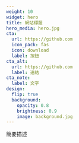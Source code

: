 ```yaml
---
weight: 10
widget: hero
title: 網站標題
hero_media: hero.jpg
cta:
  url: https://github.com
  icon_pack: fas
  icon: download
  label: 按鈕
cta_alt:
  url: https://github.com
  label: 連結
cta_note:
  label: 文字
design:
  flip: true
  background:
    opacity: 0.8
    brightness: 0.9
    image: background.jpg
---
```

簡要描述